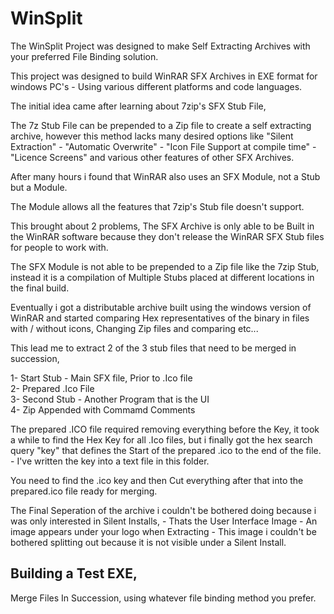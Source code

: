 # WinSplit
The WinSplit Project was designed to make Self Extracting Archives with your preferred File Binding solution.


This project was designed to build WinRAR SFX Archives  in EXE format for windows PC's - Using various different platforms and code languages.
 
 
The initial idea came after learning about 7zip's SFX Stub File,
 
The 7z Stub File can be prepended to a Zip file to create a self extracting archive, however this method lacks many desired options like "Silent Extraction" - "Automatic Overwrite" - "Icon File Support at compile time" - "Licence Screens" and various other features of other SFX Archives.
 
After many hours i found that WinRAR also uses an SFX Module, not a Stub but a Module.
 
The Module allows all the features that 7zip's Stub file doesn't support.
 

This brought about 2 problems,
The SFX Archive is only able to be Built in the WinRAR software because they don't release the WinRAR SFX Stub files for people to work with.
 
The SFX Module is not able to be prepended to a Zip file like the 7zip Stub, instead it is a compilation of Multiple Stubs placed at different locations in the final build.
 
    
Eventually i got a distributable archive built using the windows version of WinRAR and started comparing Hex representatives of the binary in files with / without icons, Changing Zip files and comparing etc...     
    
This lead me to extract 2 of the 3 stub files that need to be merged in succession,     
   
1- Start Stub - Main SFX file, Prior to .Ico file   
2- Prepared .Ico File   
3- Second Stub - Another Program that is the UI   
4- Zip Appended with Commamd Comments   
      

The prepared .ICO file required removing everything before the Key, it took a while to find the Hex Key for all .Ico files, but i finally got the hex search query "key" that defines the Start of the prepared .ico to the end of the file. - I've written the key into a text file in this folder.
   

You need to find the .ico key and then Cut everything after that into the prepared.ico file ready for merging.
   
The Final Seperation of the archive i couldn't be bothered doing because i was only interested in Silent Installs, - Thats the User Interface Image - An image appears under your logo when Extracting - This image i couldn't be bothered splitting out because it is not visible under a Silent Install.
   
    
## Building a Test EXE,    
Merge Files In Succession, using whatever file binding method you prefer.

